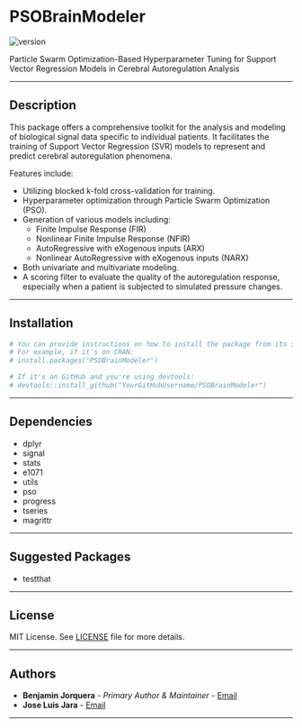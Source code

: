 # PSOBrainModeler

![version](https://img.shields.io/badge/version-0.2.0-blue.svg)

Particle Swarm Optimization-Based Hyperparameter Tuning for Support Vector Regression Models in Cerebral Autoregulation Analysis

---

## Description

This package offers a comprehensive toolkit for the analysis and modeling of biological signal data specific to individual patients. It facilitates the training of Support Vector Regression (SVR) models to represent and predict cerebral autoregulation phenomena. 

Features include:
- Utilizing blocked k-fold cross-validation for training.
- Hyperparameter optimization through Particle Swarm Optimization (PSO).
- Generation of various models including:
  - Finite Impulse Response (FIR)
  - Nonlinear Finite Impulse Response (NFIR)
  - AutoRegressive with eXogenous inputs (ARX)
  - Nonlinear AutoRegressive with eXogenous inputs (NARX)
- Both univariate and multivariate modeling.
- A scoring filter to evaluate the quality of the autoregulation response, especially when a patient is subjected to simulated pressure changes.

---

## Installation

```R
# You can provide instructions on how to install the package from its source or any repository.
# For example, if it's on CRAN:
# install.packages("PSOBrainModeler")

# If it's on GitHub and you're using devtools:
# devtools::install_github("YourGitHubUsername/PSOBrainModeler")
```

---

## Dependencies

- dplyr
- signal
- stats
- e1071
- utils
- pso
- progress
- tseries
- magrittr

---

## Suggested Packages

- testthat

---

## License

MIT License. See [LICENSE](LICENSE) file for more details.

---

## Authors

- **Benjamin Jorquera** - *Primary Author & Maintainer* - [Email](mailto:benjamin.jorquera@usach.cl)
- **Jose Luis Jara** - [Email](mailto:jljara@usach.cl)

---


